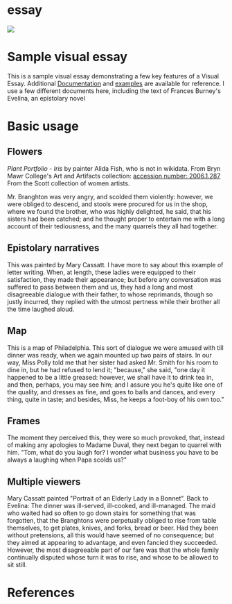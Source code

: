 # essay

<a href="https://juncture-digital.org"><img src="https://juncture-digital.org/images/ve-button.png"></a>

<param ve-config 
       title="Letters and flowers"
       author="Alice McGrath"
       banner="https://iiif.juncture-digital.org/banner/?url=https://upload.wikimedia.org/wikipedia/commons/4/47/Bartholomeus_Johannes_van_Hove%2C_Het_Mauritshuis_te_Den_Haag.jpg" 
       layout="vertical">

<!-- Entities discussed throughout the essay are typically defined before the essay text and
     are thus available in all text.  Entity identifiers (QIDs) can be found in either
     Wikipedia or Wikidata (https://www.wikidata.org)> -->
<param ve-entity eid="Q185372"> <!-- Girl with a Pearl Earring painting -->
<param ve-entity eid="Q173223"> <!-- Mary Cassatt -->
<param ve-entity eid="Q18519125"> <!-- Portrait of an elderly lady in a bonnet: red background -->
<param ve-entity eid="Q36600"> <!-- The Hague -->
<param ve-entity title="Philadelphia" eid="Q1345" fill="#92086D">
<!--Frances Burney, Evelina-->
<param ve-entity title="epistolary novel" eid="Q465821">


# Sample visual essay

This is a sample visual essay demonstrating a few key features of a Visual Essay. Additional [Documentation](https://github.com/JSTOR-Labs/juncture/wiki) and [examples](https://jstor-labs.github.io/juncture-examples) are available for reference. I use a few different documents here, including the text of Frances Burney's Evelina, an epistolary novel
<param ve-image 
       url="https://triarte.brynmawr.edu/Media/images/1972.1_BMC_f.jpg">
 <param ve-entity title="epistolary novel" eid="Q465821">      

# Basic usage

## Flowers

_Plant Portfolio - Iris_ by painter Alida Fish, who is not in wikidata. From Bryn Mawr College's Art and Artifacts collection: [accession number: 2006.1.287](https://triarte.brynmawr.edu/artist-maker/info/22047)
From the Scott collection of women artists. 

<param ve-image
       label="Plant Portfolio - Iris"
       description="Painting of an Iris by Alida Fish"
       license="Bryn Mawr College"
       url="https://triarte.brynmawr.edu/Media/images/2006.1.287_BMC_f_3.jpg">
       
Mr. Branghton was very angry, and scolded them violently: however, we were obliged to descend, and stools were procured for us in the shop, where we found the brother, who was highly delighted, he said, that his sisters had been catched; and he thought proper to entertain me with a long account of their tediousness, and the many quarrels they all had together.

## Epistolary narratives

This was painted by Mary Cassatt. I have more to say about this example of letter writing. When, at length, these ladies were equipped to their satisfaction, they made their appearance; but before any conversation was suffered to pass between them and us, they had a long and most disagreeable dialogue with their father, to whose reprimands, though so justly incurred, they replied with the utmost pertness while their brother all the time laughed aloud.

<param ve-image 
       url="https://triarte.brynmawr.edu/Media/images/1972.1_BMC_f.jpg">
<param ve-entity eid="Q173223" title="Mary Cassatt">

## Map

This is a map of Philadelphia. This sort of dialogue we were amused with till dinner was ready, when we again mounted up two pairs of stairs. In our way, Miss Polly told me that her sister had asked Mr. Smith for his room to dine in, but he had refused to lend it; "because," she said, "one day it happened to be a little greased: however, we shall have it to drink tea in, and then, perhaps, you may see him; and I assure you he's quite like one of the quality, and dresses as fine, and goes to balls and dances, and every thing, quite in taste; and besides, Miss, he keeps a foot-boy of his own too."

<param ve-entity title="Philadelphia" eid="Q1345" fill="#92086D">
<param ve-map center="Q1345" zoom="11" prefer-geojson marker-type="circle">
<param ve-map-layer geojson active url="https://digitalscholarship.brynmawr.edu/livingcampus/lc-data.geojson" title="Plants on Campus">

## Frames

The moment they perceived this, they were so much provoked, that, instead of making any apologies to Madame Duval, they next began to quarrel with him. "Tom, what do you laugh for? I wonder what business you have to be always a laughing when Papa scolds us?"
<param ve-iframe url="https://digitalscholarship.brynmawr.edu/collegenews/viz/map.html" >

## Multiple viewers

Mary Cassatt painted "Portrait of an Elderly Lady in a Bonnet". Back to Evelina: The dinner was ill-served, ill-cooked, and ill-managed. The maid who waited had so often to go down stairs for something that was forgotten, that the Branghtons were perpetually obliged to rise from table themselves, to get plates, knives, and forks, bread or beer. Had they been without pretensions, all this would have seemed of no consequence; but they aimed at appearing to advantage, and even fancied they succeeded. However, the most disagreeable part of our fare was that the whole family continually disputed whose turn it was to rise, and whose to be allowed to sit still.

<param ve-image 
       url="https://www.wikidata.org/wiki/Q18519125#/media/File:Portrait_of_an_Elderly_Lady_in_a_Bonnet_-_Red_Background_by_Mary_Cassatt.jpg">
<param ve-entity eid="Q18519125" title="Portrait of an Elderly Lady in a Bonnet"=>

# References

